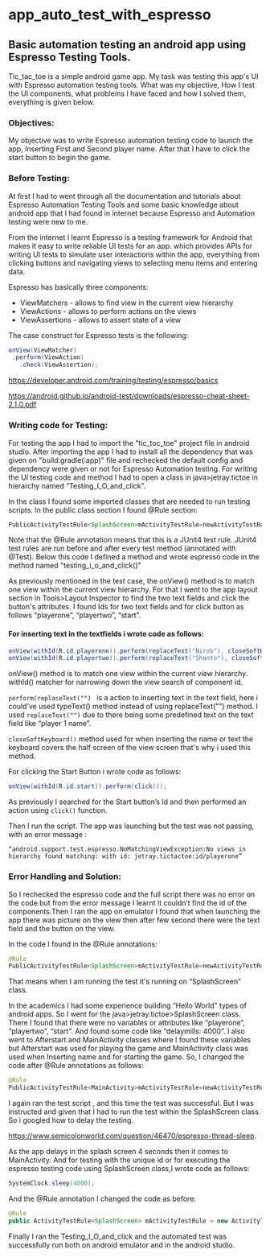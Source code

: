 # app_auto_test_with_espresso

## Basic automation testing an android app using Espresso Testing Tools.

Tic_tac_toe is a simple android game app.
My task was testing this app's UI with Espresso automation testing tools. What was my objective, How I test the UI components, what problems I have faced and how I solved
them, everything is given below.


### Objectives:

My objective was to write Espresso automation testing code to launch the app, Inserting First and Second player name. After that I have to click the start button to begin
the game.


### Before Testing:

At first I had to went through all the documentation and tutorials about Espresso Automation Testing Tools and some basic knowledge about android app that I had found in
internet because Espresso and Automation testing were new to me.

From the internet I learnt Espresso is a testing framework for Android that makes it easy to write reliable UI tests for an app. which provides APIs for writing UI tests 
to simulate user interactions within the app, everything from clicking buttons and navigating views to selecting menu items and entering data.

Espresso has basically three components:

- ViewMatchers - allows to find view in the current view hierarchy
- ViewActions - allows to perform actions on the views
- ViewAssertions - allows to assert state of a view

The case construct for Espresso tests is the following:
 ```java
onView(ViewMatcher)       
  .perform(ViewAction)     
    .check(ViewAssertion);    
 ```
https://developer.android.com/training/testing/espresso/basics

https://android.github.io/android-test/downloads/espresso-cheat-sheet-2.1.0.pdf



### Writing code for Testing:

For testing the app I had to import the "tic_toc_toe" project file in android studio. After importing the app I had to install all the dependency that was given on 
"build.gradle(:app)" file and rechecked the default config and dependency were given or not for Espresso Automation testing. For writing the UI testing code and method 
I had to open a class in java>jetray.tictoe in hierarchy named “Testing_I_O_and_click”.

In the class I found some imported classes that are needed to run testing scripts.
In the public class section I found @Rule section:
 ```java
PublicActivityTestRule<SplashScreen>mActivityTestRule=newActivityTestRule<>(SplashScreen.class);
```

Note that the @Rule annotation means that this is a JUnit4 test rule. JUnit4 test rules are run before and after every test method (annotated with @Test). Below this code
I defined a method and wrote espresso code in the method named "testing_i_o_and_click()"

As previously mentioned in the test case, the onView() method is to match one view within the current view hierarchy. For  that I went to the app layout section in 
Tools>Layout Inspector to find the two text fields and click the button's attributes. I found Ids for two text fields and for click button as follows “playerone”, 
“playertwo”, “start”.


#### For inserting text in the textfields i wrote code as follows:

 ```java
onView(withId(R.id.playerone)).perform(replaceText("Nirob"), closeSoftKeyboard());
onView(withId(R.id.playertwo)).perform(replaceText("Shanto"), closeSoftKeyboard());
 ```
onView() method is to match one view within the current view hierarchy. 
withId() matcher for narrowing down the view search of component id.

 ```perform(replaceText("") ``` is a action to inserting text in the text field, here i could’ve used typeText() method instead of using replaceText("") method. I used 
 ```replaceText("")``` due to there being some predefined text on the text field like “player 1 name”.

 ```closeSoftKeyboard()``` method used for when inserting the name or text the keyboard covers the half screen of the view screen that's why i used this method.

For clicking the Start Button i wrote code as follows:

```java
onView(withId(R.id.start)).perform(click());
```
As previously I searched for  the Start button’s Id and then performed an action using ```click()``` function.

Then I run the script. The app was launching but the test was not passing, with an error message :
```error
“android.support.test.espresso.NoMatchingViewException:No views in hierarchy found matching: with id: jetray.tictactoe:id/playerone”
 ```

### Error Handling and Solution:

So I rechecked the espresso code and the full script there was no error on the code but from the error message I learnt it couldn’t find the id of the components.Then 
I ran the app on emulator I found that when launching the app there was picture on the view then after few second there were the text field and the button on the view.

In the code I found in the @Rule annotations:
```java
@Rule
PublicActivityTestRule<SplashScreen>mActivityTestRule=newActivityTestRule<>(SplashScreen.class);
 ```
That means when I am running the test it's running on “SplashScreen” class.

In the academics I had some experience building “Hello World” types of android apps.
So I went for the java>jetray.tictoe>SplashScreen class. There I found that there were no variables or attributes like “playerone”, “playertwo”, “start”.  And found some 
code like “delaymills: 4000”. I also went to Afterstart and MainActivity classes where I found these variables but Afterstart was used for playing the game and MainActivity
class was used when Inserting name and for starting the game. So, I changed the code after @Rule annotations as follows: 
```java
@Rule
PublicActivityTestRule<MainActivity>mActivityTestRule=newActivityTestRule<>(MainActivity.class);
 ```
I again ran the test script , and this time the test was successful.
But I was instructed and given that I had to run the test within the SplashScreen class. So i googled how to delay the testing. 

 https://www.semicolonworld.com/question/46470/espresso-thread-sleep.

As the app delays in the splash screen 4 seconds then it comes to MainActivity. And for testing with the unique id or for executing the espresso testing code using 
SplashScreen class,I wrote code as follows:  
```java
SystemClock.sleep(4000);
```
And the @Rule annotation I changed the code as before:
```java
@Rule
public ActivityTestRule<SplashScreen> mActivityTestRule = new ActivityTestRule<>(SplashScreen.class);
 ```

Finally I ran the Testing_I_O_and_click and the automated test was successfully run both on android emulator and in the android studio.
